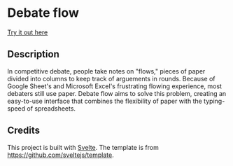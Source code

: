 # Debate flow

[Try it out here](https://ashwagandhae.github.io/debate-flow/)

## Description

In competitive debate, people take notes on "flows," pieces of paper divided into columns to keep track of arguements in rounds. Because of Google Sheet's and Microsoft Excel's frustrating flowing experience, most debaters still use paper. Debate flow aims to solve this problem, creating an easy-to-use interface that combines the flexibility of paper with the typing-speed of spreadsheets. 

## Credits

This project is built with [Svelte](https://svelte.dev). The template is from https://github.com/sveltejs/template.
